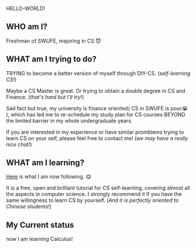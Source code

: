 HELLO-WORLD!

## WHO am I?

Freshman of SWUFE, majoring in CS 😈

## WHAT am I trying to do?

TRYING to become a better version of myself through DIY-CS. (_self-learning CS!_)

Maybe a CS Master is great. Or trying to obtain a double degree in CS and Finance. (_that's hard but I'll try!_)

Sad fact but true, my university is finance oriented( CS in SWUFE is poor😭 ), which has led me to re-schedule my study plan for CS courses BEYOND the limited barrier in my whole undergraduate years.

If you are interested in my experience or have similar promblems trying to learn CS on your self, please feel free to contact me! (_we may have a really nice chat!_)

## WHAT am I learning?

[Here](https://csdiy.wiki/) is what I am now following. 😋

It is a free, open and brilliant tutorial for CS self-learning, covering almost all the aspects in computer science.
I strongly recommend it if you have the same willingness to learn CS by yourself. (_And it is perfectly oriented to Chinese students!_)

## My Current status
now I am learning Calculus!

<!---
Besthope-Official/Besthope-Official is a ✨ special ✨ repository because its `README.md` (this file) appears on your GitHub profile.
You can click the Preview link to take a look at your changes.
--->
